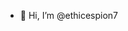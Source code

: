 - 👋 Hi, I’m @ethicespion7
<!---
ethicespion7/ethicespion7 is a ✨ special ✨ repository because its `README.md` (this file) appears on your GitHub profile.
You can click the Preview link to take a look at your changes.
--->

